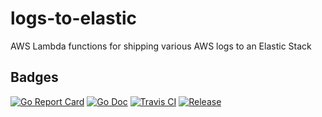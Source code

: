 # logs-to-elastic
AWS Lambda functions for shipping various AWS logs to an Elastic Stack

## Badges
[![Go Report Card](https://goreportcard.com/badge/github.com/jniedrauer/logs-to-elastic?style=flat-square)](https://goreportcard.com/report/github.com/jniedrauer/logs-to-elastic)
[![Go Doc](https://img.shields.io/badge/godoc-reference-blue.svg?style=flat-square)](http://godoc.org/github.com/jniedrauer/logs-to-elastic)
[![Travis CI](https://img.shields.io/travis/jniedrauer/logs-to-elastic.svg)](https://travis-ci.org/jniedrauer/logs-to-elastic)
[![Release](https://img.shields.io/github/release/jniedrauer/logs-to-elastic.svg?style=flat-square)](https://github.com/jniedrauer/logs-to-elastic/releases/latest)
